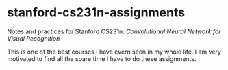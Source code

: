 # stanford-cs231n-assignments
Notes and practices for Stanford CS231n: *Convolutional Neural Network for Visual Recognition*

This is one of the best courses I have evern seen in my whole life. I am very motivated to find all the spare time I have to do these assignments.
